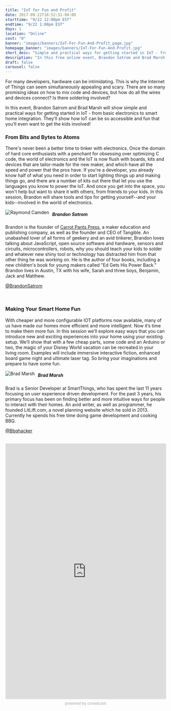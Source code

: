 ```yaml
---
title: "IoT for Fun and Profit"
date: 2017-09-22T18:52:51-04:00
starttime: "9/22 12:00pm EST"
endtime: "9/22 1:00pm EST"
days: 1
location: "Online"
cost: "0"
banner: "images/banners/IoT-For-Fun-And-Profit_page.jpg"
homepage_banner: "images/banners/IoT-For-Fun-And-Profit.jpg"
short_desc: "Simple and practical ways for getting started in IoT - from basic electronics to smart home integration"
description: "In this free online event, Brandon Satrom and Brad Marsh show simple and practical ways for getting started in IoT - from basic electronics to smart home integration."
draft: false
carousel: false
---
```


For many developers, hardware can be intimidating. This is why the Internet of Things can seem simultaneously appealing and scary. There are so many promising ideas on how to mix code and devices, but how do all the wires and devices connect? Is there soldering involved?

In this event, Brandon Satrom and Brad Marsh will show simple and practical ways for getting started in IoT - from basic electronics to smart home integration. They’ll show how IoT can be so accessible and fun that you’ll even want to get the kids involved!

### From Bits and Bytes to Atoms

There's never been a better time to tinker with electronics. Once the domain of hard core enthusiasts with a penchant for obsessing over optimizing C code, the world of electronics and the IoT is now flush with boards, kits and devices that are tailor-made for the new maker, and which have all the speed and power that the pros have. If you're a developer, you already know half of what you need in order to start lighting things up and making things go, and there are a number of kits out there that let you use the languages you know to power the IoT. And once you get into the space, you won't help but want to share it with others, from friends to your kids. In this session, Brandon will share tools and tips for getting yourself--and your kids--involved in the world of electronics.

<img src="/images/speakers/brandonsatrom.jpg" style="float:left;margin-right: 10px;" alt="Raymond Camden">

##### Brandon Satrom

Brandon is the founder of [Carrot Pants Press](http://carrotpantsstudios.com/), a maker education and publishing company, as well as the founder and CEO of Tangible. An unabashed lover of all forms of geekery and an avid tinkerer, Brandon loves talking about JavaScript, open source software and hardware, sensors and circuits, microcontrollers, robots, why you should teach your kids to solder and whatever new shiny tool or technology has distracted him from that other thing he was working on. He is the author of four books, including a new children's book for young makers called "Ed Gets His Power Back." Brandon lives in Austin, TX with his wife, Sarah and three boys, Benjamin, Jack and Matthew.

<i class="fa fa-twitter" aria-hidden="true"></i> [@BrandonSatrom](https://twitter.com/BrandonSatrom)

<br style="clear:both;"> 

### Making Your Smart Home Fun

With cheaper and more configurable IOT platforms now available, many of us have made our homes more efficient and more intelligent.  Now it’s time to make them more fun.  In this session we’ll explore easy ways that you can introduce new and exciting experiences into your home using your existing setup.  We’ll show that with a few cheap parts,  some code and an Arduino or two, the magic of your Disney World vacation can be recreated in your living room.  Examples will include immersive interactive fiction, enhanced board game night and ultimate laser tag.  So bring your imaginations and prepare to have some fun.

<img src="/images/speakers/bradmarsh.jpg" style="float:left;margin-right: 10px;" alt="Brad Marsh">

##### Brad Marsh

Brad is a Senior Developer at SmartThings, who has spent the last 11 years focusing on user experience driven development. For the past 3 years, his primary focus has been on finding better and more intuitive ways for people to interact with their homes. An avid writer, as well as programmer, he founded LitLift.com, a novel planning website which he sold in 2013. Currently he spends his free time doing game development and cooking BBQ.

<i class="fa fa-twitter" aria-hidden="true"></i> [@Bbqhacker](https://twitter.com/Bbqhacker)

<br style="clear:both;">
<a name="register"></a>
<iframe width="100%" height="800" frameborder="0" marginheight="0" marginwidth="0" allowtransparency="true" src="https://www.crowdcast.io/e/7v1mj9k9?navlinks=false&embed=true" style="border: 1px solid #EEE;border-radius:3px;"></iframe><a href="https://www.crowdcast.io/?utm_source=embed&utm_medium=website&utm_campaign=embed" style="color: #aaa; font-family: 'Helvetica', 'Arial', sans-serif;text-decoration: none;display: block;text-align: center;font-size: 13px;padding: 5px 0;">powered by crowdcast</a>